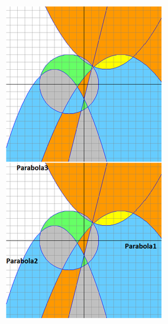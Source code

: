 ![num96](https://github.com/Zelelo622/NewTask3/blob/main/screenshot/num96.png)
![num96WithParabolas](https://github.com/Zelelo622/NewTask3/blob/main/screenshot/num96WithParabolas.png)